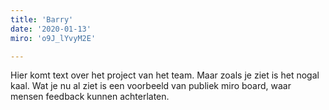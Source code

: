```yaml
---
title: 'Barry'
date: '2020-01-13'
miro: 'o9J_lYvyM2E'

---
```


Hier komt text over het project van het team. Maar zoals je ziet is het nogal kaal. Wat je nu al ziet is een voorbeeld van publiek miro board, waar mensen feedback kunnen achterlaten.

